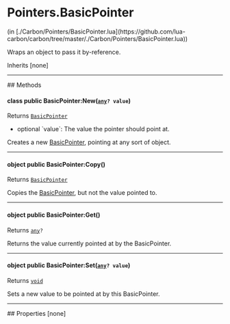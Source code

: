 <link href="../../style.css" rel="stylesheet" type="text/css"/>
<h1 class="class-title">Pointers.BasicPointer</h1>
<span class="file-link">(in [./Carbon/Pointers/BasicPointer.lua](https://github.com/lua-carbon/carbon/tree/master/./Carbon/Pointers/BasicPointer.lua))</span><br/>

Wraps an object to pass it by-reference.

<span class="bold">Inherits [none]</span>

<hr />
## Methods
<h4 class="method-name"><span class="doc-scope doc-class">class</span> <span class="doc-visibility doc-public">public</span> BasicPointer:New(<code><a href="Types#any">any</a>? value</code>)</h4>
<p class="method-returns bold">Returns <code><a href="Classes/Pointers.BasicPointer">BasicPointer</a></code></p>
<ul class="doc-arg-list">
<li><span class="doc-arg-level doc-optional">optional</span>  `value`: The value the pointer should point at.</li>
</ul>

Creates a new <a href="Classes/Pointers.BasicPointer">BasicPointer</a>, pointing at any sort of object.
<hr/>
<h4 class="method-name"><span class="doc-scope doc-object">object</span> <span class="doc-visibility doc-public">public</span> BasicPointer:Copy()</h4>
<p class="method-returns bold">Returns <code><a href="Classes/Pointers.BasicPointer">BasicPointer</a></code></p>
<ul class="doc-arg-list">

</ul>

Copies the <a href="Classes/Pointers.BasicPointer">BasicPointer</a>, but not the value pointed to.
<hr/>
<h4 class="method-name"><span class="doc-scope doc-object">object</span> <span class="doc-visibility doc-public">public</span> BasicPointer:Get()</h4>
<p class="method-returns bold">Returns <code><a href="Types#any">any</a>?</code></p>
<ul class="doc-arg-list">

</ul>

Returns the value currently pointed at by the BasicPointer.
<hr/>
<h4 class="method-name"><span class="doc-scope doc-object">object</span> <span class="doc-visibility doc-public">public</span> BasicPointer:Set(<code><a href="Types#any">any</a>? value</code>)</h4>
<p class="method-returns bold">Returns <code><a href="Types#void">void</a></code></p>
<ul class="doc-arg-list">

</ul>

Sets a new value to be pointed at by this BasicPointer.

<hr />
## Properties
[none]